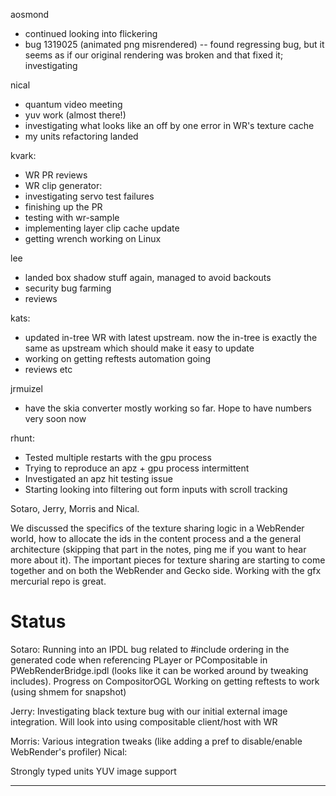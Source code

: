 aosmond
* continued looking into flickering
* bug 1319025 (animated png misrendered) -- found regressing bug, but it seems as if our original rendering was broken and that fixed it; investigating



nical
* quantum video meeting
* yuv work (almost there!)
* investigating what looks like an off by one error in WR's texture cache
* my units refactoring landed



kvark:
* WR PR reviews
* WR clip generator:
* investigating servo test failures
* finishing up the PR
* testing with wr-sample
* implementing layer clip cache update
* getting wrench working on Linux



lee
* landed box shadow stuff again, managed to avoid backouts
* security bug farming
* reviews



kats:
* updated in-tree WR with latest upstream. now the in-tree is exactly the same as upstream which should make it easy to update
* working on getting reftests automation going
* reviews etc



jrmuizel
* have the skia converter mostly working so far. Hope to have numbers very soon now



rhunt:
* Tested multiple restarts with the gpu process
* Trying to reproduce an apz + gpu process intermittent
* Investigated an apz hit testing issue
* Starting looking into filtering out form inputs with scroll tracking





Sotaro, Jerry, Morris and Nical.


We discussed the specifics of the texture sharing logic in a WebRender world, how to allocate the ids in the content process and a the general architecture (skipping that part in the notes, ping me if you want to hear more about it).
The important pieces for texture sharing are starting to come together and on both the WebRender and Gecko side. Working with the gfx mercurial repo is great.


# Status


Sotaro:
Running into an IPDL bug related to #include ordering in the generated code when referencing PLayer or PCompositable in PWebRenderBridge.ipdl (looks like it can be worked around by tweaking includes).
Progress on CompositorOGL
Working on getting reftests to work (using shmem for snapshot)


Jerry:
Investigating black texture bug with our initial external image integration.
Will look into using compositable client/host with WR


Morris:
Various integration tweaks (like adding a pref to disable/enable WebRender's profiler)
Nical:


Strongly typed units
YUV image support






________________


